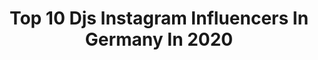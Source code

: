 ---
title: Top 10 Djs Instagram Influencers In Germany In 2020
description: >-
  Find top djs Instagram influencers in Germany in 2020. Most popular hashtags: #djlife #dj #stayhome #berlin.
platform: Instagram
profiles:
  - username: "djmetino"
    fullname: >-
      DJ Metino
    location: "Germany"
    followers: 5527
    engagement: 1304
    commentsToLikes: 0.028869
    id: ck5zxgfsy7yw80i147camo1rp
    verified: false
    hashtags: "#maghrebgang, #instatravel, #sapporo, #frompartytoparty"
  - username: "harris_and_ford"
    fullname: >-
      HARRIS & FORD
    location: "Germany"
    followers: 36088
    engagement: 357
    commentsToLikes: 0.016002
    id: ck0w0rukgfq5q0i19h132codf
    verified: true
    hashtags: "#harderstyles, #track, #bootshaus, #weeekend"
  - username: "pro_zeiko"
    fullname: >-
      DJ PRO-ZEIKO 🌟🌟🌟
    location: "Germany"
    followers: 22921
    engagement: 207
    commentsToLikes: 0.041765
    id: ck0w49l3uxh1b0i191evxtzwm
    verified: false
    hashtags: "#nojukebox, #sandstorm, #superherodjs, #genrebndr"
  - username: "djsaywhaat"
    fullname: >-
      𝑺𝑨𝒀 𝑾𝑯𝑨𝑨𝑻
    location: "Germany"
    followers: 8425
    engagement: 378
    commentsToLikes: 0.081742
    id: ck5ce7k0vkhnz0i11cd8bd0ep
    verified: false
    hashtags: "#hollywoodsbleeding, #rakimallah, #lilpump, #workoutdone"
  - username: "djstephcakes"
    fullname: >-
      DJ 🎂🇩🇴
    location: "Germany"
    followers: 40384
    engagement: 343
    commentsToLikes: 0.058231
    id: ck55ok0qy8iat0i117kobqbae
    verified: false
    hashtags: "#lecheminduroi, #hoodheritage, #wcw, #liveatfivemix"
  - username: "parookaville"
    fullname: >-
      PAROOKAVILLE
    location: "Germany"
    followers: 147134
    engagement: 246
    commentsToLikes: 0.019248
    id: ck0u6kvea27a90i19g31cogi4
    verified: true
    hashtags: "#parookaville2020, #parookaville, #savethesummer, #flattenthecurve"
  - username: "shizgarawedding"
    fullname: >-
      ShizGaraStudio
    location: "Germany"
    followers: 7416
    engagement: 676
    commentsToLikes: 0.011313
    id: ck5zxqfmw8h3a0i144t5bteck
    verified: false
    hashtags: "#weddinginmonaco, #hochzeitinmallorca, #hochzeitplanen, #evian"
  - username: "vanessa_sukowski"
    fullname: >-
      Techno ᴰᴶ
    location: "Germany"
    followers: 33531
    engagement: 388
    commentsToLikes: 0.055091
    id: ck5ck9l7ewf5o0i119nqqbjpy
    verified: true
    hashtags: "#watchusplay, #djdiaries, #shadym, #technomusic"
  - username: "i.v.i.ivana"
    fullname: >-
      Ivana
    location: "Germany"
    followers: 6436
    engagement: 810
    commentsToLikes: 0.050267
    id: ck8wffal5fn9p0j78vkmr5ssz
    verified: false
    hashtags: "#berlinerin, #rtl, #power, #dankemama"
  - username: "stereo.express"
    fullname: >-
      STEREO EXPRESS
    location: "Germany"
    followers: 19310
    engagement: 228
    commentsToLikes: 0.060366
    id: ck5c1xh6rw4790i11pyf3yoyd
    verified: false
    hashtags: "#wintertour, #irisyasisland, #ubud, #stayproductive"
---